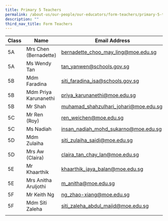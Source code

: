 ```yaml
---
title: Primary 5 Teachers
permalink: /about-us/our-people/our-educators/form-teachers/primary-5-teachers/
description: ""
third_nav_title: Form Teachers
---
```

| Class |  Name | Email Address |
|---|---|---|
| 5A | Mrs Chen (Bernadette) | bernadette_choo_may_ling@moe.edu.sg |
| 5A | Ms Wendy Tan | tan_yanwen@schools.gov.sg |
| 5B | Mdm Faradina | siti_faradina_isa@schools.gov.sg |
| 5B | Mdm Priya Karunanethi | priya_karunanethi@moe.edu.sg |
| 5B | Mr Shah  | muhamad_shahzulhari_johari@moe.edu.sg  |
| 5C | Mr Ren (Roy) | ren_weichen@moe.edu.sg |
| 5C | Ms Nadiah | insan_nadiah_mohd_sukarno@moe.edu.sg  |
| 5D | Mdm Zulaiha | siti_zulaiha_saidi@moe.edu.sg |
| 5D | Mrs Aw (Claira) | claira_tan_chay_lan@moe.edu.sg |
| 5E | Mr Khaarthik | khaarthik_jaya_balan@moe.edu.sg |
| 5E | Mrs Anitha Aruljothi | m_anitha@moe.edu.sg |
| 5F | Mr Keith Ng | ng_zhao-xiang@moe.edu.sg |
| 5F | Mdm Siti Zaleha  | siti_zaleha_abdul_majid@moe.edu.sg  |
| | | |